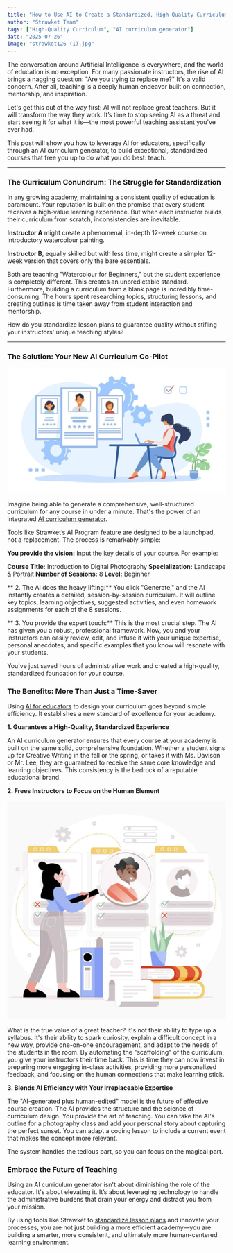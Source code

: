 ```yaml
---
title: "How to Use AI to Create a Standardized, High-Quality Curriculum (Without Losing Your Touch)"
author: "Strawket Team"
tags: ["High-Quality Curriculum", "AI curriculum generator"]
date: "2025-07-26"
image: "strawket126 (1).jpg"
---
```



The conversation around Artificial Intelligence is everywhere, and the world of education is no exception. For many passionate instructors, the rise of AI brings a nagging question: "Are you trying to replace me?" It's a valid concern. After all, teaching is a deeply human endeavor built on connection, mentorship, and inspiration.

Let's get this out of the way first: AI will not replace great teachers. But it will transform the way they work. It’s time to stop seeing AI as a threat and start seeing it for what it is—the most powerful teaching assistant you've ever had.

This post will show you how to leverage AI for educators, specifically through an AI curriculum generator, to build exceptional, standardized courses that free you up to do what you do best: teach.

---

### The Curriculum Conundrum: The Struggle for Standardization

In any growing academy, maintaining a consistent quality of education is paramount. Your reputation is built on the promise that every student receives a high-value learning experience. But when each instructor builds their curriculum from scratch, inconsistencies are inevitable.

**Instructor A** might create a phenomenal, in-depth 12-week course on introductory watercolour painting.

**Instructor B**, equally skilled but with less time, might create a simpler 12-week version that covers only the bare essentials.

Both are teaching "Watercolour for Beginners," but the student experience is completely different. This creates an unpredictable standard. Furthermore, building a curriculum from a blank page is incredibly time-consuming. The hours spent researching topics, structuring lessons, and creating outlines is time taken away from student interaction and mentorship.

How do you standardize lesson plans to guarantee quality without stifling your instructors' unique teaching styles?

---

### The Solution: Your New AI Curriculum Co-Pilot

![Strawket Image 128](https://raw.githubusercontent.com/premierchessacademy/strawket-content/main/images/strawket128%20(1).jpg)


Imagine being able to generate a comprehensive, well-structured curriculum for any course in under a minute. That's the power of an integrated [AI curriculum generator](https://strawket.com/academies).

Tools like Strawket’s AI Program feature are designed to be a launchpad, not a replacement. The process is remarkably simple:

**You provide the vision:** Input the key details of your course. For example:

**Course Title:** Introduction to Digital Photography
**Specialization:** Landscape & Portrait
**Number of Sessions:** 8
**Level:** Beginner

** 2. The AI does the heavy lifting:** You click "Generate," and the AI instantly creates a detailed, session-by-session curriculum. It will outline key topics, learning objectives, suggested activities, and even homework assignments for each of the 8 sessions.

** 3. You provide the expert touch:** This is the most crucial step. The AI has given you a robust, professional framework. Now, you and your instructors can easily review, edit, and infuse it with your unique expertise, personal anecdotes, and specific examples that you know will resonate with your students.

You've just saved hours of administrative work and created a high-quality, standardized foundation for your course.

### The Benefits: More Than Just a Time-Saver

Using [AI for educators](https://strawket.com/) to design your curriculum goes beyond simple efficiency. It establishes a new standard of excellence for your academy.

**1. Guarantees a High-Quality, Standardized Experience**

An AI curriculum generator ensures that every course at your academy is built on the same solid, comprehensive foundation. Whether a student signs up for Creative Writing in the fall or the spring, or takes it with Ms. Davison or Mr. Lee, they are guaranteed to receive the same core knowledge and learning objectives. This consistency is the bedrock of a reputable educational brand.

**2. Frees Instructors to Focus on the Human Element**

![Strawket Image 127](https://raw.githubusercontent.com/premierchessacademy/strawket-content/main/images/strawket127%20(1).jpg)


What is the true value of a great teacher? It's not their ability to type up a syllabus. It's their ability to spark curiosity, explain a difficult concept in a new way, provide one-on-one encouragement, and adapt to the needs of the students in the room. By automating the "scaffolding" of the curriculum, you give your instructors their time back. This is time they can now invest in preparing more engaging in-class activities, providing more personalized feedback, and focusing on the human connections that make learning stick.

**3. Blends AI Efficiency with Your Irreplaceable Expertise**

The "AI-generated plus human-edited" model is the future of effective course creation. The AI provides the structure and the science of curriculum design. You provide the art of teaching. You can take the AI's outline for a photography class and add your personal story about capturing the perfect sunset. You can adapt a coding lesson to include a current event that makes the concept more relevant.

The system handles the tedious part, so you can focus on the magical part.

### Embrace the Future of Teaching

Using an AI curriculum generator isn't about diminishing the role of the educator. It's about elevating it. It’s about leveraging technology to handle the administrative burdens that drain your energy and distract you from your mission.

By using tools like Strawket to [standardize lesson plans](https://strawket.com/) and innovate your processes, you are not just building a more efficient academy—you are building a smarter, more consistent, and ultimately more human-centered learning environment.

